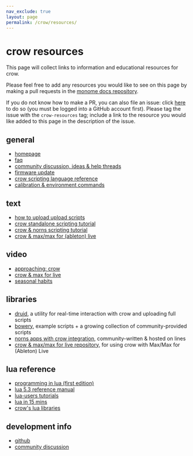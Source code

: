 ```yaml
---
nav_exclude: true
layout: page
permalink: /crow/resources/
---
```


# crow resources

This page will collect links to information and educational resources for crow.

Please feel free to add any resources you would like to see on this page by making a pull requests in the [monome docs repository](https://github.com/monome/docs).

If you do not know how to make a PR, you can also file an issue: click [here](https://github.com/monome/docs/issues/new) to do so (you must be logged into a GitHub account first).  Please tag the issue with the `crow-resources` tag; include a link to the resource you would like added to this page in the description of the issue.

## general

- [homepage](../index)
- [faq](../faq)
- [community discussion, ideas & help threads](https://llllllll.co/tags/crow)
- [firmware update](https://monome.org/docs/crow/update/)
- [crow scripting language reference](../reference)
- [calibration & environment commands](../technical)

## text

- [how to upload upload scripts](../scripting/#stage-one-setup)
- [crow standalone scripting tutorial](../scripting)
- [crow & norns scripting tutorial](../norns)
- [crow & max/max for (ableton) live](https://github.com/monome/crow-max-and-m4l)

## video

- [approaching: crow](https://vimeo.com/362620801)
- [crow & max for live](https://www.youtube.com/watch?v=TaEGzWsFVQc)
- [seasonal habits](https://www.youtube.com/watch?v=Ft8ef77Defk)

## libraries

- [druid](https://github.com/monome/druid), a utility for real-time interaction with crow and uploading full scripts
- [bowery](https://github.com/monome/bowery), example scripts + a growing collection of community-provided scripts
- [norns apps with crow integration](https://llllllll.co/search?expanded=true&q=tags%3Acrow%2Bnorns), community-written & hosted on lines
- [crow & max/max for live repository](https://github.com/monome/crow-max-and-m4l#command_center), for using crow with Max/Max for (Ableton) Live

## lua reference

- [programming in lua (first edition)](https://www.lua.org/pil/contents.html)
- [lua 5.3 reference manual](https://www.lua.org/manual/5.3/)
- [lua-users tutorials](http://lua-users.org/wiki/TutorialDirectory)
- [lua in 15 mins](http://tylerneylon.com/a/learn-lua/)
- [crow's lua libraries](https://github.com/monome/crow/tree/master/lua)

## development info

- [github](https://github.com/monome/crow)
- [community discussion](https://llllllll.co/t/crow-1-0-0/26142)